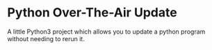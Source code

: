 # Python Over-The-Air Update

A little Python3 project which allows you to update a python program without needing to rerun it.
